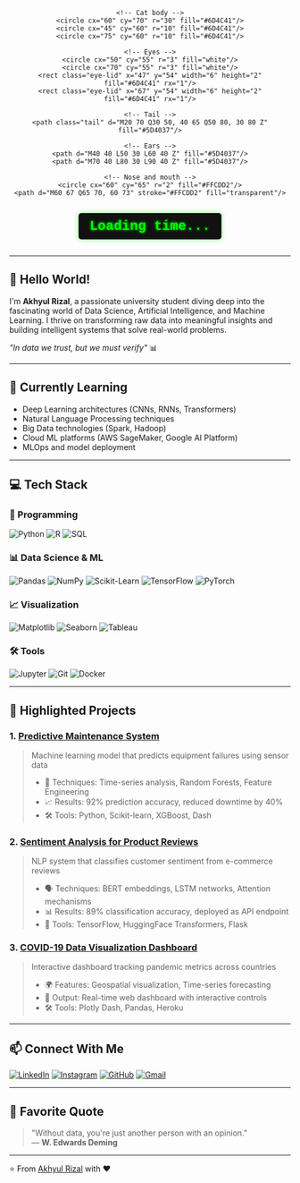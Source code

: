 <div align="center">
  
  <!-- Animated Cat SVG -->
  <svg width="120" height="120" xmlns="http://www.w3.org/2000/svg">
    <style>
      @keyframes blink { 0%, 50%, 100% { height: 10px; } 25%, 75% { height: 0; } }
      @keyframes tail { 0%, 100% { transform: rotate(-5deg); } 50% { transform: rotate(5deg); } }
      .eye-lid { animation: blink 3s infinite; }
      .tail { transform-origin: 20% 50%; animation: tail 2s infinite alternate; }
    </style>
    
    <!-- Cat body -->
    <circle cx="60" cy="70" r="30" fill="#6D4C41"/>
    <circle cx="45" cy="60" r="10" fill="#6D4C41"/>
    <circle cx="75" cy="60" r="10" fill="#6D4C41"/>
    
    <!-- Eyes -->
    <circle cx="50" cy="55" r="3" fill="white"/>
    <circle cx="70" cy="55" r="3" fill="white"/>
    <rect class="eye-lid" x="47" y="54" width="6" height="2" fill="#6D4C41" rx="1"/>
    <rect class="eye-lid" x="67" y="54" width="6" height="2" fill="#6D4C41" rx="1"/>
    
    <!-- Tail -->
    <path class="tail" d="M20 70 Q30 50, 40 65 Q50 80, 30 80 Z" fill="#5D4037"/>
    
    <!-- Ears -->
    <path d="M40 40 L50 30 L60 40 Z" fill="#5D4037"/>
    <path d="M70 40 L80 30 L90 40 Z" fill="#5D4037"/>
    
    <!-- Nose and mouth -->
    <circle cx="60" cy="65" r="2" fill="#FFCDD2"/>
    <path d="M60 67 Q65 70, 60 73" stroke="#FFCDD2" fill="transparent"/>
  </svg>

  <!-- RGB Digital Clock -->
  <div style="
    font-family: 'Courier New', monospace;
    font-size: 24px;
    font-weight: bold;
    background: #111;
    color: #0f0;
    padding: 10px 20px;
    border-radius: 5px;
    display: inline-block;
    margin: 15px;
    text-shadow: 0 0 5px #0f0;
    box-shadow: 0 0 10px rgba(0,255,0,0.5);
  ">
    <span id="live-clock">Loading time...</span>
  </div>
</div>

<script>
  function updateClock() {
    const now = new Date();
    const timeStr = now.toLocaleTimeString('en-US', {hour: '2-digit', minute:'2-digit', second:'2-digit'});
    document.getElementById('live-clock').textContent = timeStr;
  }
  setInterval(updateClock, 1000);
  updateClock();
</script>

---

## 👋 Hello World! 

I'm **Akhyul Rizal**, a passionate university student diving deep into the fascinating world of Data Science, Artificial Intelligence, and Machine Learning. I thrive on transforming raw data into meaningful insights and building intelligent systems that solve real-world problems.

_"In data we trust, but we must verify"_ 📊

---

## 🔭 Currently Learning

- Deep Learning architectures (CNNs, RNNs, Transformers)
- Natural Language Processing techniques
- Big Data technologies (Spark, Hadoop)
- Cloud ML platforms (AWS SageMaker, Google AI Platform)
- MLOps and model deployment

---

## 💻 Tech Stack

### 🐍 Programming
![Python](https://img.shields.io/badge/Python-3776AB?style=for-the-badge&logo=python&logoColor=white)
![R](https://img.shields.io/badge/R-276DC3?style=for-the-badge&logo=r&logoColor=white)
![SQL](https://img.shields.io/badge/SQL-4479A1?style=for-the-badge&logo=mysql&logoColor=white)

### 📊 Data Science & ML
![Pandas](https://img.shields.io/badge/Pandas-150458?style=for-the-badge&logo=pandas&logoColor=white)
![NumPy](https://img.shields.io/badge/NumPy-013243?style=for-the-badge&logo=numpy&logoColor=white)
![Scikit-Learn](https://img.shields.io/badge/Scikit_Learn-F7931E?style=for-the-badge&logo=scikit-learn&logoColor=white)
![TensorFlow](https://img.shields.io/badge/TensorFlow-FF6F00?style=for-the-badge&logo=tensorflow&logoColor=white)
![PyTorch](https://img.shields.io/badge/PyTorch-EE4C2C?style=for-the-badge&logo=pytorch&logoColor=white)

### 📈 Visualization
![Matplotlib](https://img.shields.io/badge/Matplotlib-11557C?style=for-the-badge)
![Seaborn](https://img.shields.io/badge/Seaborn-4C72B0?style=for-the-badge)
![Tableau](https://img.shields.io/badge/Tableau-E97627?style=for-the-badge&logo=tableau&logoColor=white)

### 🛠️ Tools
![Jupyter](https://img.shields.io/badge/Jupyter-F37626?style=for-the-badge&logo=jupyter&logoColor=white)
![Git](https://img.shields.io/badge/Git-F05032?style=for-the-badge&logo=git&logoColor=white)
![Docker](https://img.shields.io/badge/Docker-2496ED?style=for-the-badge&logo=docker&logoColor=white)

---

## 🚀 Highlighted Projects

### 1. [Predictive Maintenance System](https://github.com/akhyulrizal/predictive-maintenance)
> Machine learning model that predicts equipment failures using sensor data
> - 🔧 Techniques: Time-series analysis, Random Forests, Feature Engineering
> - 📈 Results: 92% prediction accuracy, reduced downtime by 40%
> - 🛠️ Tools: Python, Scikit-learn, XGBoost, Dash

### 2. [Sentiment Analysis for Product Reviews](https://github.com/akhyulrizal/sentiment-analysis)
> NLP system that classifies customer sentiment from e-commerce reviews
> - 🗣️ Techniques: BERT embeddings, LSTM networks, Attention mechanisms
> - 📊 Results: 89% classification accuracy, deployed as API endpoint
> - 🧰 Tools: TensorFlow, HuggingFace Transformers, Flask

### 3. [COVID-19 Data Visualization Dashboard](https://github.com/akhyulrizal/covid-dashboard)
> Interactive dashboard tracking pandemic metrics across countries
> - 🌍 Features: Geospatial visualization, Time-series forecasting
> - 📱 Output: Real-time web dashboard with interactive controls
> - 🛠️ Tools: Plotly Dash, Pandas, Heroku

---

## 📫 Connect With Me

[![LinkedIn](https://img.shields.io/badge/LinkedIn-0077B5?style=for-the-badge&logo=linkedin&logoColor=white)](https://linkedin.com/in/akhyulrizal)
[![Instagram](https://img.shields.io/badge/Instagram-E4405F?style=for-the-badge&logo=instagram&logoColor=white)](https://instagram.com/akhyulrizal)
[![GitHub](https://img.shields.io/badge/GitHub-100000?style=for-the-badge&logo=github&logoColor=white)](https://github.com/akhyulrizal)
[![Gmail](https://img.shields.io/badge/Gmail-D14836?style=for-the-badge&logo=gmail&logoColor=white)](mailto:akhyul.rizal@university.edu)

---

## 💬 Favorite Quote

> "Without data, you're just another person with an opinion."  
> — **W. Edwards Deming**

---

⭐ From [Akhyul Rizal](https://github.com/akhyulrizal) with ❤️